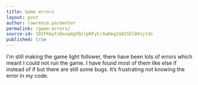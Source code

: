 ```yaml
---
title: Game errors
layout: post
author: lawrence.parmenter
permalink: /game-errors/
source-id: 1D1FKmytsDxoq4gVQilpKFyCrXw6bq2a82SElDXvjtds
published: true
---
```

I'm still making  the game light follower, there have been lots of errors which meant I could not run the game. I have found most of them like else if instead of if but there are still some bugs. It’s frustrating not knowing the error in my code.  

